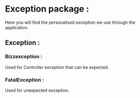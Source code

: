# Exception package :

Here you will find the personalised exception we use through the application.

## Exception :

### Bizzexception :

Used for Controller exception that can be expected.

### FatalException :

Used for unexpected exception.
